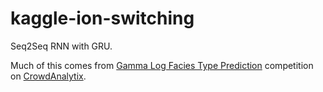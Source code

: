 # kaggle-ion-switching

Seq2Seq RNN with GRU.

Much of this comes from [Gamma Log Facies Type Prediction](https://www.kaggle.com/pradeeppathak9/gamma-log-facies-type-prediction) competition on [CrowdAnalytix](https://www.crowdanalytix.com/contests/gamma-log-facies-type-prediction).


